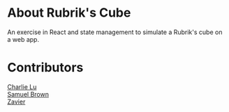 # About Rubrik's Cube
An exercise in React and state management to simulate a Rubrik's cube on a web app.

# Contributors
<a href="https://github.com/charlie-lu1">Charlie Lu</a> <br/>
<a href="https://github.com/sambrown0322">Samuel Brown</a> <br/>
<a href="https://github.com/ZaveDev">Zavier</a> <br/>